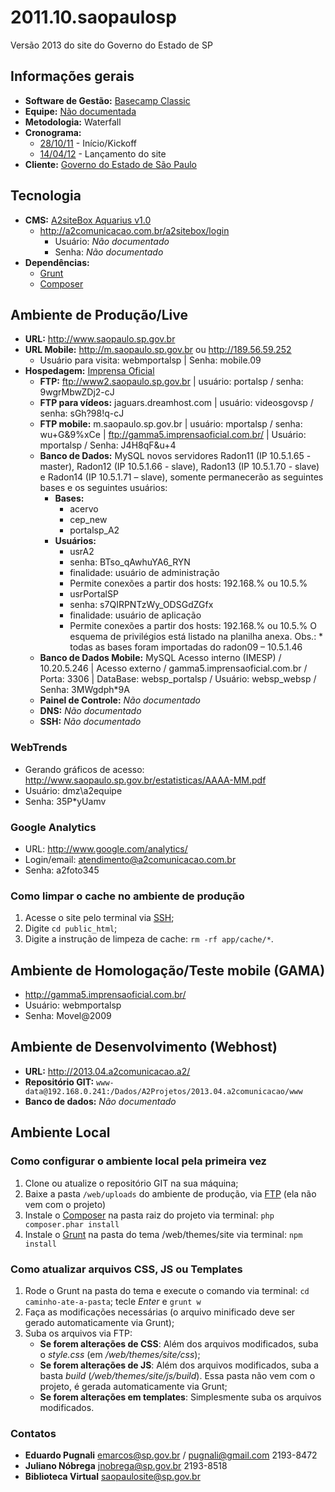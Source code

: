 # 2011.10.saopaulosp
Versão 2013 do site do Governo do Estado de SP

## Informações gerais

* **Software de Gestão:** [Basecamp Classic](https://a2comunicacao.basecamphq.com/projects/8313035-2011-10-saopaulosp/log)
* **Equipe:** [Não documentada](https://a2comunicacao.basecamphq.com/projects/8313035-2011-10-saopaulosp/todo_items/112069844/comments#comment_141871130)
* **Metodologia:** Waterfall
* **Cronograma:**
	* [28/10/11](https://a2comunicacao.basecamphq.com/milestones/25762613/comments) - Início/Kickoff
	* [14/04/12](https://a2comunicacao.basecamphq.com/milestones/25762622/comments) - Lançamento do site
* **Cliente:** [Governo do Estado de São Paulo](http://www.saopaulo.sp.gov.br/)

## Tecnologia

* **CMS:** [A2siteBox Aquarius v1.0](/projeto-web/setup/a2sitebox.md)
	* http://a2comunicacao.com.br/a2sitebox/login
		* Usuário: _Não documentado_
		* Senha: _Não documentado_
* **Dependências:**
	* [Grunt](/projeto-web/setup/grunt.md)
	* [Composer](/projeto-web/setup/composer.md)

## Ambiente de Produção/Live

* **URL:** http://www.saopaulo.sp.gov.br
* **URL Mobile:** http://m.saopaulo.sp.gov.br ou http://189.56.59.252
	* Usuário para visita: webmportalsp | Senha: mobile.09
* **Hospedagem:** [Imprensa Oficial](http://imprensaoficial.com.br/)
	* **<a name="ftp">FTP</a>:** ftp://www2.saopaulo.sp.gov.br | usuário: portalsp / senha: 9wgrMbwZDj2-cJ
	* **<a name="ftp">FTP para vídeos</a>:** jaguars.dreamhost.com | usuário: videosgovsp / senha: sGh?98!q-cJ
	* **<a name="ftp">FTP mobile</a>:** m.saopaulo.sp.gov.br | usuário: mportalsp / senha: wu+G&9%xCe | ftp://gamma5.imprensaoficial.com.br/ | Usuário: mportalsp / Senha: J4H8qF&u+4
	* **Banco de Dados:** MySQL novos servidores Radon11 (IP 10.5.1.65 - master), Radon12 (IP 10.5.1.66 - slave), Radon13 (IP 10.5.1.70 - slave) e Radon14 (IP 10.5.1.71 – slave), somente permanecerão as seguintes bases e os seguintes usuários: 
		* **Bases:**
			* acervo
			* cep_new
			* portalsp_A2
		* **Usuários:**
			* usrA2
			* senha: BTso_qAwhuYA6_RYN
			* finalidade: usuário de administração
			* Permite conexões a partir dos hosts: 192.168.% ou 10.5.%
			* usrPortalSP
			* senha: s7QIRPNTzWy_ODSGdZGfx
			* finalidade: usuário de aplicação
			* Permite conexões a partir dos hosts: 192.168.% ou 10.5.%
O esquema de privilégios está listado na planilha anexa.
Obs.: * todas as bases foram importadas do radon09 – 10.5.1.46
	* **Banco de Dados Mobile:** MySQL Acesso interno (IMESP) / 10.20.5.246 | Acesso externo / gamma5.imprensaoficial.com.br / Porta: 3306 | DataBase: websp_portalsp / Usuário: websp_websp / Senha: 3MWgdph*9A
	* **Painel de Controle:** _Não documentado_
	* **DNS:** _Não documentado_
	* **<a name="ssh">SSH</a>:** _Não documentado_

### WebTrends

* Gerando gráficos de acesso: http://www.saopaulo.sp.gov.br/estatisticas/AAAA-MM.pdf
* Usuário: dmz\a2equipe
* Senha: 35P*yUamv

### Google Analytics

* URL: http://www.google.com/analytics/
* Login/email: atendimento@a2comunicacao.com.br 
* Senha: a2foto345

### Como limpar o cache no ambiente de produção

1. Acesse o site pelo terminal via [SSH](#ssh);
2. Digite `cd public_html`;
3. Digite a instrução de limpeza de cache: `rm -rf app/cache/*`.

## Ambiente de Homologação/Teste mobile (GAMA)

* http://gamma5.imprensaoficial.com.br/
* Usuário: webmportalsp
* Senha: Movel@2009


## Ambiente de Desenvolvimento (Webhost)
* **URL:** http://2013.04.a2comunicacao.a2/
* **Repositório GIT:** `www-data@192.168.0.241:/Dados/A2Projetos/2013.04.a2comunicacao/www`
* **Banco de dados:** _Não documentado_

## Ambiente Local

### Como configurar o ambiente local pela primeira vez

1. Clone ou atualize o repositório GIT na sua máquina;
2. Baixe a pasta `/web/uploads` do ambiente de produção, via [FTP](#ftp) (ela não vem com o projeto)
3. Instale o [Composer](/projeto-web/setup/composer.md) na pasta raiz do projeto via terminal: `php composer.phar install`
4. Instale o [Grunt](/projeto-web/setup/grunt.md) na pasta do tema /web/themes/site via terminal: `npm install`

### Como atualizar arquivos CSS, JS ou Templates

1. Rode o Grunt na pasta do tema e execute o comando via terminal: `cd caminho-ate-a-pasta`; tecle _Enter_ e `grunt w`
2. Faça as modificações necessárias (o arquivo minificado deve ser gerado automaticamente via Grunt);
3. Suba os arquivos via FTP:
	* **Se forem alterações de CSS**: Além dos arquivos modificados, suba o _style.css_ (em _/web/themes/site/css_);
	* **Se forem alterações de JS**: Além dos arquivos modificados, suba a basta _build_ (_/web/themes/site/js/build_). Essa pasta não vem com o projeto, é gerada automaticamente via Grunt;
	* **Se forem alterações em templates**: Simplesmente suba os arquivos modificados.

### Contatos

* **Eduardo Pugnali**
emarcos@sp.gov.br / pugnali@gmail.com
2193-8472
* **Juliano Nóbrega**
jnobrega@sp.gov.br
2193-8518
* **Biblioteca Virtual**
saopaulosite@sp.gov.br
